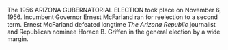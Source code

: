 The 1956 ARIZONA GUBERNATORIAL ELECTION took place on November 6, 1956. Incumbent Governor Ernest McFarland ran for reelection to a second term. Ernest McFarland defeated longtime _The Arizona Republic_ journalist and Republican nominee Horace B. Griffen in the general election by a wide margin.
